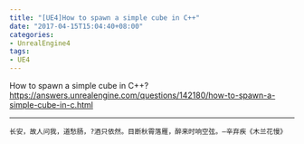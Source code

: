 ```yaml
---
title: "[UE4]How to spawn a simple cube in C++"
date: "2017-04-15T15:04:40+08:00"
categories:
- UnrealEngine4
tags:
- UE4
---
```


How to spawn a simple cube in C++?  
https://answers.unrealengine.com/questions/142180/how-to-spawn-a-simple-cube-in-c.html

***
`长安，故人问我，道愁肠，?酒只依然。目断秋霄落雁，醉来时响空弦。—辛弃疾《木兰花慢》`